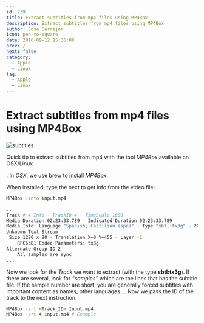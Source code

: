 ```yaml
---
id: 739
title: Extract subtitles from mp4 files using MP4Box
description: Extract subtitles from mp4 files using MP4Box
author: Jose Cerrejon
icon: pen-to-square
date: 2016-09-12 15:35:00
prev: /
next: false
category:
  - Apple
  - Linux
tag:
  - Apple
  - Linux
---
```


# Extract subtitles from mp4 files using MP4Box

![subtitles](/images/2016/08/Subtitles-64.png)

Quick tip to extract subtitles from mp4 with the tool *MP4Box* available on OSX/Linux

. In *OSX*, we use [brew](http://brew.sh/) to install *MP4Box*.

When installed, type the next to get info from the video file:

```bash
MP4Box -info input.mp4
```

```bash
...
Track # 4 Info - TrackID 4 - TimeScale 1000
Media Duration 02:23:33.789 - Indicated Duration 02:23:33.789
Media Info: Language "Spanish; Castilian (spa)" - Type "sbtl:tx3g" - 204 samples
Unknown Text Stream
 Size 1280 x 80 - Translation X=0 Y=455 - Layer -1
	RFC6381 Codec Parameters: tx3g
Alternate Group ID 2
	All samples are sync
...
```


Now we look for the *Track* we want to extract (with the type **sbtl:tx3g**). If there are several, look for *"samples"* which are the lines that has the subtitle file. If the sample number are short, you are generally forced subtitles with important content as names, other languages ... Now we pass the ID of the track to the next instruction:

```bash
MP4Box -srt <Track_ID> Input.mp4 
MP4Box -srt 4 input.mp4 # Example
```

